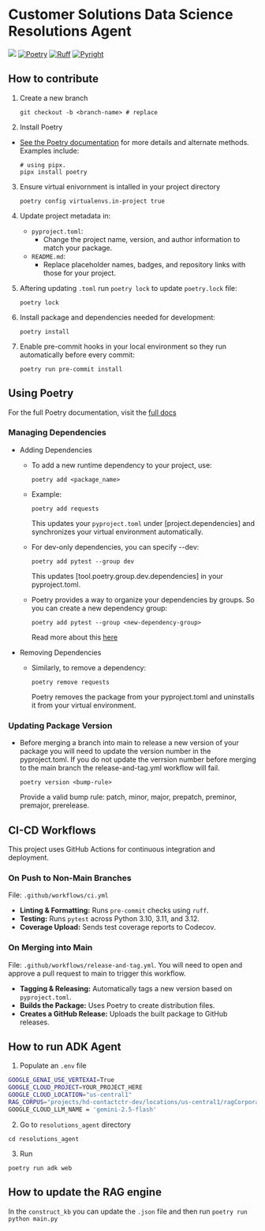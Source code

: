 # Customer Solutions Data Science Resolutions Agent
[![](https://img.shields.io/badge/Python-3.10|3.11|3.12-blue)](https://www.python.org)
[![Poetry](https://img.shields.io/endpoint?url=https://python-poetry.org/badge/v0.json)](https://python-poetry.org/)
[![Ruff](https://img.shields.io/endpoint?url=https://raw.githubusercontent.com/astral-sh/ruff/main/assets/badge/v2.json)](https://github.com/astral-sh/ruff)
[![Pyright](https://img.shields.io/badge/Pyright-enabled-brightgreen)](https://github.com/microsoft/pyright)


## How to contribute

1. Create a new branch
    ```
    git checkout -b <branch-name> # replace
    ```

2. Install Poetry
- [See the Poetry documentation](https://python-poetry.org) for more details and alternate methods. Examples include:
    ```
    # using pipx.
    pipx install poetry
    ```

3. Ensure virtual enivornment is intalled in your project directory
    ```
    poetry config virtualenvs.in-project true
    ```

4. Update project metadata in:
    - `pyproject.toml`:
        - Change the project name, version, and author information to match your package.
    - `README.md`:
        - Replace placeholder names, badges, and repository links with those for your project.

4. Aftering updating `.toml` run `poetry lock` to update `poetry.lock` file:
    ```
    poetry lock
    ```

5. Install package and dependencies needed for development:
    ```
    poetry install
    ```

6. Enable pre-commit hooks in your local environment so they run automatically before every commit:
    ```
    poetry run pre-commit install
    ```

## Using Poetry
For the full Poetry documentation, visit the [full docs](https://python-poetry.org)

### Managing Dependencies
- Adding Dependencies
    - To add a new runtime dependency to your project, use:
        ```
        poetry add <package_name>
        ```
    - Example:
        ```
        poetry add requests
        ```
        This updates your `pyproject.toml` under [project.dependencies] and synchronizes your virtual environment automatically.

    - For dev-only dependencies, you can specify --dev:
        ```
        poetry add pytest --group dev
        ```
        This updates [tool.poetry.group.dev.dependencies] in your pyproject.toml.

    - Poetry provides a way to organize your dependencies by groups. So you can
    create a new dependency group:
        ```
        poetry add pytest --group <new-dependency-group>
        ```
        Read more about this [here](https://python-poetry.org/docs/managing-dependencies/)

- Removing Dependencies
    - Similarly, to remove a dependency:
        ```
        poetry remove requests
        ```
        Poetry removes the package from your pyproject.toml and uninstalls it from your virtual environment.

### Updating Package Version
- Before merging a branch into main to release a new version of your package you will need to update the version number in the pyproject.toml. If you do not update the verrsion number before merging to the main branch the release-and-tag.yml workflow will fail.
    ```
    poetry version <bump-rule>
    ```
    Provide a valid bump rule: patch, minor, major, prepatch, preminor, premajor, prerelease.

## CI-CD Workflows

This project uses GitHub Actions for continuous integration and deployment.

### On Push to Non-Main Branches
File: `.github/workflows/ci.yml`

- **Linting & Formatting:** Runs `pre-commit` checks using `ruff`.
- **Testing:** Runs `pytest` across Python 3.10, 3.11, and 3.12.
- **Coverage Upload:** Sends test coverage reports to Codecov.


### On Merging into Main
File: `.github/workflows/release-and-tag.yml`. You will need to open and approve a pull request to main to trigger this workflow.

- **Tagging & Releasing:** Automatically tags a new version based on `pyproject.toml`.
- **Builds the Package:** Uses Poetry to create distribution files.
- **Creates a GitHub Release:** Uploads the built package to GitHub releases.


## How to run ADK Agent
1. Populate an `.env` file
```bash
GOOGLE_GENAI_USE_VERTEXAI=True
GOOGLE_CLOUD_PROJECT=YOUR_PROJECT_HERE
GOOGLE_CLOUD_LOCATION="us-central1"
RAG_CORPUS="projects/hd-contactctr-dev/locations/us-central1/ragCorpora/5764607523034234880"
GOOGLE_CLOUD_LLM_NAME = 'gemini-2.5-flash'
```

2. Go to `resolutions_agent` directory
```
cd resolutions_agent
```

3. Run
```
poetry run adk web
```

## How to update the RAG engine
In the `construct_kb` you can update the `.json` file and then run
`poetry run python main.py`